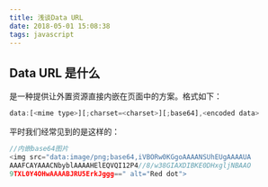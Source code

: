 ```yaml
---
title: 浅谈Data URL
date: 2018-05-01 15:08:38
tags: javascript
---
```


## Data URL 是什么

是一种提供让外置资源直接内嵌在页面中的方案。格式如下：

```javascript
data:[<mime type>][;charset=<charset>][;base64],<encoded data>
```

平时我们经常见到的是这样的：

```javascript
//内嵌base64图片
<img src="data:image/png;base64,iVBORw0KGgoAAAANSUhEUgAAAAUA
AAAFCAYAAACNbyblAAAAHElEQVQI12P4//8/w38GIAXDIBKE0DHxgljNBAAO
9TXL0Y4OHwAAAABJRU5ErkJggg==" alt="Red dot">
```
